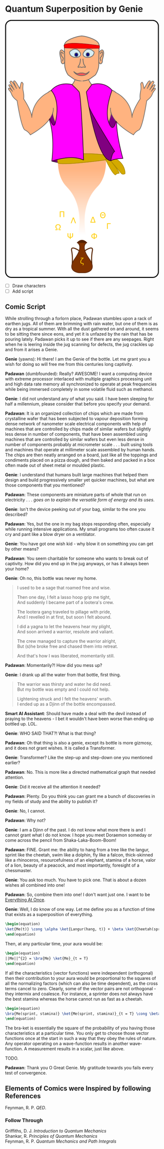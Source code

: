 Quantum Superposition by Genie
==============================

![Genie](/doc/asset/genie.png)  

- [ ] Draw characters
- [ ] Add script

Comic Script
------------

While strolling through a forlorn place, Padawan stumbles upon a rack of earthen jugs. All of them are brimming with rain water, but one of them is as dry as a tropical summer. With all the dust gathered on and around, it seems to be sitting there since eons, and yet it is unfazed by the rain that has be pouring lately. Padawan picks it up to see if there are any seepages. Right when he is leering inside the jug scanning for defects, the jug crackles up and from it arises a Genie.  

**Genie** (yawns): Hi there! I am the Genie of the bottle. Let me grant you a wish for doing so will free me from this centuries long captivity.  

**Padawan** (dumbfounded): Really? AWESOME! I want a computing device with extreme processor interlaced with multiple graphics processing unit and high data rate memory all synchronized to operate at peak frequencies while being immersed completely in some volatile fluid such as methanol.

**Genie**: I did not understand any of what you said. I have been sleeping for half a millennium, please consider that before you specify your demand.

**Padawan**: It is an organized collection of chips which are made from crystalline wafer that has been subjected to vapour deposition forming dense network of nanometer scale electrical components with help of machines that are controlled by chips made of similar wafers but slightly less dense in number of components, that have been assembled using machines that are controlled by similar wafers but even less dense in number of components probably at micrometer scale . . . built using tools and machines that operate at millimeter scale assembled by human hands. The chips are then neatly arranged on a board, just like all the toppings and condiments placed on a pizza dough, and then baked and packed in a box often made out of sheet metal or moulded plastic.

**Genie**: I understand that humans built large machines that helped them design and build progressively smaller yet quicker machines, but what are those components that you mentioned?

**Padawan**: These components are miniature parts of whole that run on electricity . . . *goes on to explain the versatile form of energy and its uses*.

**Genie**: Isn't the device peeking out of your bag, similar to the one you described?

**Padawan**: Yes, but the one in my bag stops responding often, especially while running intensive applications. My small programs too often cause it cry and pant like a blow dryer on a ventilator.

**Genie**: You have got one wish kid - why blow it on something you can get by other means?

**Padawan**: You seem charitable for someone who wants to break out of captivity. How did you end up in the jug anyways, or has it always been your home?

**Genie**: Oh no, this bottle was never my home.

> 
> I used to be a sage that roamed free and wise.  
> 
> Then one day, I felt a lasso hoop grip me tight,  
> And suddenly I became part of a lootera's crew.  
> 
> The lootera gang traveled to pillage with pride,  
> And I revelled in at first, but soon I felt abound.  
> 
> I did a yagna to let the heavens hear my plight,  
> And soon arrived a warrior, resolute and valiant.  
> 
> The crew managed to capture the warrior alright,  
> But (s)he broke free and chased them into retreat.  
> 
> And that's how I was liberated, momentarily still.  
> 

**Padawan**: Momentarily?! How did you mess up?

**Genie**: I drank up all the water from that bottle, first thing.

> 
> The warrior was thirsty and water he did need.  
> But my bottle was empty and I could not help.  
> 
> Lightening struck and I felt the heavens' wrath.  
> I ended up as a Djinn of the bottle encompassed.  
> 

**Smart AI Assistant**: Should have made a deal with the devil instead of praying to the heavens - I bet it wouldn't have been worse than ending up bottled up. LOL.

**Genie**: WHO SAID THAT?! What is that thing?

**Padawan**: Oh that thing is also a genie, except its bottle is more gizmosy, and it does not grant wishes. It is called a Transformer.

**Genie**: Transformer? Like the step-up and step-down one you mentioned earlier?

**Padawan**: No. This is more like a directed mathematical graph that needed attention.

**Genie**: Did it receive all the attention it needed?

**Padawan**: Plenty. Do you think you can grant me a bunch of discoveries in my fields of study and the ability to publish it?

**Genie**: No, I cannot.

**Padawan**: Why not?

**Genie**: I am a Djinn of the past. I do not know what more there is and I cannot grant what I do not know. I hope you meet Doraemon someday or come across the pencil from Shaka-Laka-Boom-Boom!

**Padawan**: FINE. Grant me: the ability to hang from a tree like the langur, sprint like the cheetah, swim like a dolphin, fly like a falcon, thick-skinned like a rhinoceros, resourcefulness of an elephant, stamina of a horse, valor of a lion, beauty of a peacock, and most importantly, foresight of a chessmaster.

**Genie**: You ask too much. You have to pick one. That is about a dozen wishes all combined into one!

**Padawan**: So, combine them into one! I don't want just one. I want to be [Everything At Once](https://youtu.be/eE9tV1WGTgE?si=H39Hai5LaKiixsSN).  

**Genie**: Well, I do know of one way. Let me define you as a function of time that exists as a superposition of everything.  

```latex
\begin(equation)
\ket{Me(t)} \cong \alpha \ket{Langur(hang, t)} + \beta \ket{Cheetah(sprint, t)} + \gamma \ket{Dolphin(swim, t)} + \delta \ket{Falcon(fly, t)} + \\ \epsilon \ket{Elephant(resourcefulness, t)} + \zeta \ket{Rhinoceros(skin, t)} + \eta \ket{Horse(stamina, t)} + \theta \ket{Lion(valor, t)} + \\ \kappa \ket{Peacock(beauty, t)} + \lambda \ket{ChessMaster(foresight, t)}
\end(equation)

```

Then, at any particular time, your aura would be:

```latex
\begin(equation)
||Me||^{2} = \bra{Me} \ket{Me}_{t = T}
\end(equation)

```

If all the characteristics (vector functions) were independent (orthogonal) then their contribution to your aura would be proportional to the squares of all the normalizing factors (which can also be time dependent), as the cross terms cancel to zero.  Clearly, some of the vector pairs are not orthogonal - they intermix and coalesce. For instance, a sprinter does not always have the best stamina whereas the horse cannot run as fast as a cheetah.

```latex
\begin(equation)
\bra{Me(sprint, stamina)} \ket{Me(sprint, stamina)}_{t = T} \cong \beta^{2} \bra{Cheetah(sprint)}\ket{Cheetah(sprint)}_{t = T} + \beta \eta \bra{Cheetah(sprint)} \ket{Horse(stamina)}_{t = T} + \eta \beta \bra{Horse(stamina)} \ket{Cheetah(sprint)}_{t = T} + \eta^{2} \bra{Horse(stamina)} \ket{Horse(stamina)}_{t = T}
\end(equation)

```

The bra-ket is essentially the square of the probability of you having those characteristics at a particular time. You only get to choose those vector functions once at the start in such a way that they obey the rules of nature. Any operator operating on a wave-function results in another wave-function. A measurement results in a scalar, just like above.  

TODO.

**Padawan**: Thank you O Great Genie. My gratitude towards you fails every test of convergence.  

Elements of Comics were Inspired by following References
--------------------------------------------------------

Feynman, R. P. *QED*.

### Follow Through

Griffiths, D. J. *Introduction to Quantum Mechanics*  
Shankar, R. *Principles of Quantum Mechanics*  
Feynman, R. P. *Quantum Mechanics and Path Integrals*  
